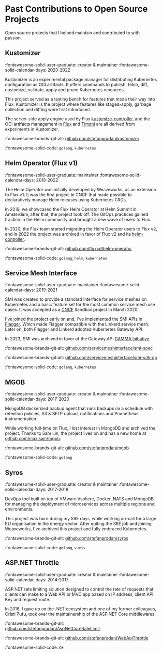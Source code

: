 # Past Contributions to Open Source Projects

Open source projects that I helped maintain and contributed to with passion.

## Kustomizer

:fontawesome-solid-user-graduate: creator & maintainer
:fontawesome-solid-calendar-days: 2020-2022

Kustomizer is an experimental package manager for distributing Kubernetes configuration
as OCI artifacts. It offers commands to publish, fetch, diff, customize, validate,
apply and prune Kubernetes resources.

This project served as a testing bench for features that made their way into Flux.
Kustomizer is the project where features like staged-apply, garbage collection
and diffing were first introduced.

The server-side apply engine used by Flux
[kustomize-controller](https://github.com/fluxcd/kustomize-controller), and
the OCI artifacts management in [Flux](open-source.md#flux)
and [Timoni](open-source.md#timoni) are all derived from experiments in Kustomizer.

:fontawesome-brands-git-alt: [github.com/stefanprodan/kustomizer](https://github.com/stefanprodan/kustomizer)

:fontawesome-solid-code: `golang`, `kubernetes`

## Helm Operator (Flux v1)

:fontawesome-solid-user-graduate: maintainer
:fontawesome-solid-calendar-days: 2018-2022

The Helm Operator was initially developed by Weaveworks, as an extension to Flux v1.
It was the first project in CNCF that made possible to declaratively manage
Helm releases using Kubernetes CRDs.

In 2019, we showcased the Flux Helm Operator at Helm Summit in Amsterdam,
after that, the project took off. The GitOps practices gained
traction in the Helm community and brought a new wave of users to Flux.

In 2020, the Flux team started migrating the Helm Operator users to Flux v2,
and in 2022 the project was archived in favor of Flux v2 and its
[helm-controller](https://github.com/fluxcd/helm-controller).

:fontawesome-brands-git-alt: [github.com/fluxcd/helm-operator](https://github.com/fluxcd/helm-operator)

:fontawesome-solid-code: `golang`, `helm`, `kubernetes`

## Service Mesh Interface

:fontawesome-solid-user-graduate: maintainer
:fontawesome-solid-calendar-days: 2019-2021

SMI was created to provide a standard interface for service meshes on Kubernetes
and a basic feature set for the most common service mesh use cases.
It was accepted as a [CNCF](https://cncf.io) Sandbox project in March 2020.

I've joined the project early on and, I've implemented the SMI APIs in
[Flagger](open-source.md#flagger). Which made Flagger compatible
with the Linkerd service mesh. Later on, both Flagger and Linkerd adopted 
Kubernetes Gateway API.

In 2023, SMI was archived in favor of the Gateway API
[GAMMA Initiative](https://kubernetes.io/blog/2023/08/29/gateway-api-v0-8/).

:fontawesome-brands-git-alt: [github.com/servicemeshinterface/smi-spec](https://github.com/servicemeshinterface/smi-spec)

:fontawesome-brands-git-alt: [github.com/servicemeshinterface/smi-sdk-go](https://github.com/servicemeshinterface/smi-sdk-go)

:fontawesome-solid-code: `golang`, `kubernetes`

## MGOB

:fontawesome-solid-user-graduate: creator & maintainer
:fontawesome-solid-calendar-days: 2017-2020

MongoDB dockerized backup agent that runs backups on a schedule with
retention policies, S3 & SFTP upload, notifications and Prometheus instrumentation.

While working full-time on Flux, I lost interest in MongoDB and archived the project.
Thanks to Sam Lin, the project lives on and has a new home at
[github.com/maxisam/mgob](https://github.com/maxisam/mgob).

:fontawesome-brands-git-alt: [github.com/stefanprodan/mgob](https://github.com/stefanprodan/mgob)

:fontawesome-solid-code: `golang`

## Syros

:fontawesome-solid-user-graduate: creator & maintainer
:fontawesome-solid-calendar-days: 2017-2018

DevOps tool built on top of VMware Vsphere, Docker, NATS and MongoDB
for managing the deployment of microservices across multiple regions and environments.

This project was born during my SRE days, while working on-call for a large
EU organisation in the energy sector. After quiting the SRE job and joining
Weaveworks, I've archived this project and fully embraced Kubernetes.

:fontawesome-brands-git-alt: [github.com/stefanprodan/syros](https://github.com/stefanprodan/syros)

:fontawesome-solid-code: `golang`, `vuejs`

## ASP.NET Throttle

:fontawesome-solid-user-graduate: creator & maintainer
:fontawesome-solid-calendar-days: 2014-2017

ASP.NET rate limiting solution designed to control the rate of requests that clients
can make to a Web API or MVC app based on IP address, client API Key and request route.

In 2016, I gave up on the .NET ecosystem and one of my former colleagues, Cristi Pufu,
took over the maintainership of the ASP.NET Core middlewares.

:fontawesome-brands-git-alt: [github.com/stefanprodan/AspNetCoreRateLimit](https://github.com/stefanprodan/AspNetCoreRateLimit)

:fontawesome-brands-git-alt: [github.com/stefanprodan/WebApiThrottle](https://github.com/stefanprodan/WebApiThrottle)

:fontawesome-solid-code: `C#`
